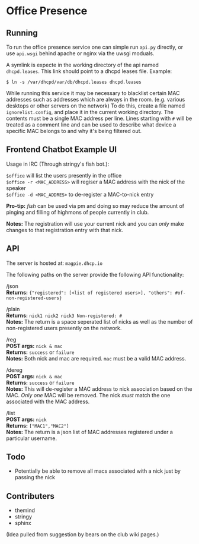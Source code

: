 # Office Presence
## Running

To run the office presence service one can simple run `api.py` directly, or use
`api.wsgi` behind apache or nginx via the uwsgi moduals.

A symlink is expecte in the working directory of the api named `dhcpd.leases`.
This link should point to a dhcpd leases file. Example:
```
$ ln -s /var/dhcpd/var/db/dhcpd.leases dhcpd.leases
```

While running this service it may be necessary to blacklist certain MAC
addresses such as addresses which are always in the room. (e.g. various desktops
or other servers on the network) To do this, create a file named
`ignorelist.config`, and place it in the current working directory. The contents
must be a single MAC address per line. Lines starting with `#` will be treated
as a comment line and can be used to describe what device a specific MAC belongs
to and why it's being filtered out.

## Frontend Chatbot Example UI

Usage in IRC (Through stringy's fish bot.):

`$office` will list the users presently in the office<br/>
`$office -r <MAC_ADDRESS>` will regiser a MAC address with the nick of the speaker<br/>
`$office -d <MAC_ADDRES>` to de-register a MAC-to-nick entry<br/>

**Pro-tip:** *fish* can be used via pm and doing so may reduce the amount of pinging and filling of highmons of people currently in club.

**Notes:** The registration will use your current nick and you can *only* make changes to that registration entry with that nick.


## API

The server is hosted at: `magpie.dhcp.io`

The following paths on the server provide the following API functionality:

/json<br/>
**Returns:** `{"registered": [<list of registered users>], "others": #of-non-registered-users}`

/plain<br/>
**Returns:** `nick1 nick2 nick3 Non-registered: #`<br/>
**Notes:** The return is a space seperated list of nicks as well as the number of non-registered users presently on the network.

/reg<br/>
**POST args:** `nick & mac`<br/>
**Returns:** `success` or `failure`<br/>
**Notes:** Both nick and mac are required. `mac` must be a valid MAC address.<br/>

/dereg<br/>
**POST args:** `nick & mac`<br/>
**Returns:** `success` or `failure`<br/>
**Notes:** This will de-register a MAC address to nick association based on the MAC. *Only one* MAC will be removed. The nick *must* match the one associated with the MAC address.

/list<br/>
**POST args:** `nick`<br/>
**Returns:** `["MAC1","MAC2"]`<br/>
**Notes:** The return is a json list of MAC addresses registered under a particular username.


## Todo

- Potentially be able to remove all macs associated with a nick just by passing the nick


## Contributers

- themind
- stringy
- sphinx

(Idea pulled from suggestion by bears on the club wiki pages.)

